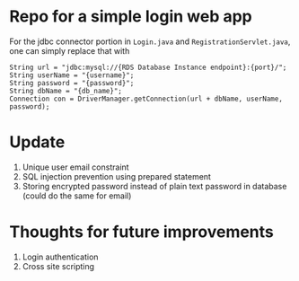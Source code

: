 # Repo for a simple login web app

For the jdbc connector portion in `Login.java` and `RegistrationServlet.java`, one can simply replace that with 

    String url = "jdbc:mysql://{RDS Database Instance endpoint}:{port}/";
    String userName = "{username}";
    String password = "{password}";
    String dbName = "{db_name}"; 
    Connection con = DriverManager.getConnection(url + dbName, userName, password);

# Update
1. Unique user email constraint 
2. SQL injection prevention using prepared statement
3. Storing encrypted password instead of plain text password in database (could do the same for email)

# Thoughts for future improvements
1. Login authentication
2. Cross site scripting
